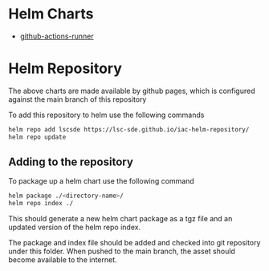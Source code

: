 # Helm Charts
* [github-actions-runner](./github-actions-runner/)

# Helm Repository
The above charts are made available by github pages, which is configured against the main branch of this repository

To add this repository to helm use the following commands
```bash
helm repo add lscsde https://lsc-sde.github.io/iac-helm-repository/
helm repo update
```

## Adding to the repository
To package up a helm chart use the following command

```bash
helm package ./<directory-name>/ 
helm repo index ./
```

This should generate a new helm chart package as a tgz file and an updated version of the helm repo index.

The package and index file should be added and checked into git repository under this folder. When pushed to the main branch, the asset should become available to the internet.
